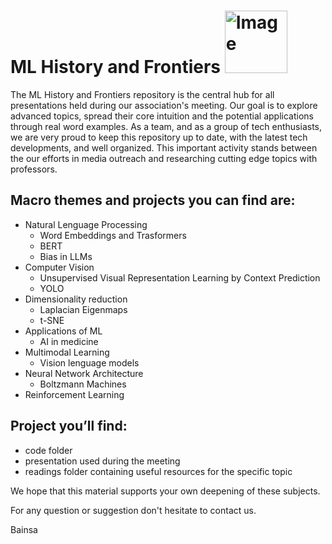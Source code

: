 # ML History and Frontiers    <img width="100" alt="Image" src="https://github.com/user-attachments/assets/e0efca97-238c-4c40-a7bc-52eb653accc1" />

The ML History and Frontiers repository is the central hub for all presentations held during our association's meeting. Our goal is to explore advanced topics, spread their core intuition and the potential applications through real word examples. 
As a team, and as a group of tech enthusiasts, we are very proud to keep this repository up to date, with the latest tech developments, and well organized. 
This important activity stands between the our efforts in media outreach and researching cutting edge topics with professors.

## Macro themes and projects you can find are:
- Natural Lenguage Processing
  - Word Embeddings and Trasformers
  - BERT
  - Bias in LLMs
- Computer Vision
  - Unsupervised Visual Representation Learning by Context Prediction
  - YOLO
- Dimensionality reduction
  - Laplacian Eigenmaps
  - t-SNE
- Applications of ML
  - AI in medicine
- Multimodal Learning
  - Vision lenguage models
- Neural Network Architecture
  - Boltzmann Machines
- Reinforcement Learning

## Project you’ll find:
- code folder
- presentation used during the meeting
- readings folder containing useful resources for the specific topic

We hope that this material supports your own deepening of these subjects.

For any question or suggestion don't hesitate to contact us.

Bainsa 
